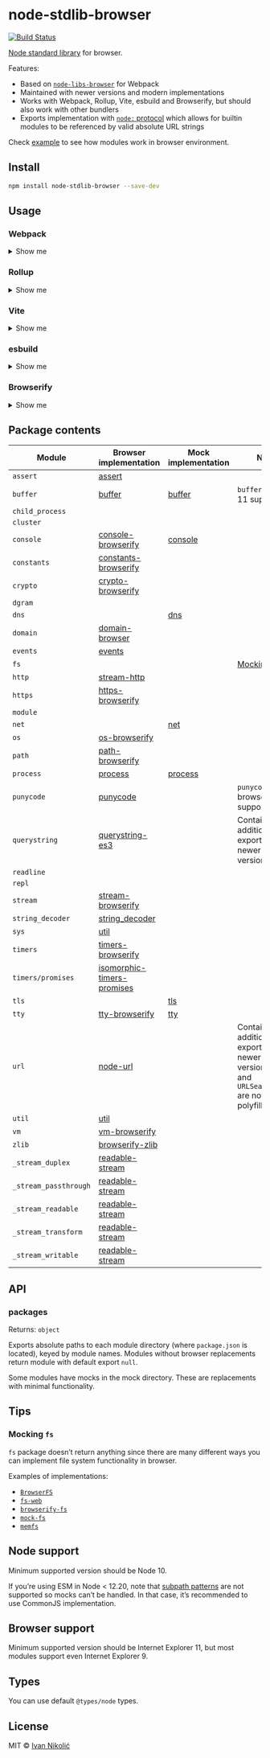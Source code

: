 # node-stdlib-browser

[![Build Status][ci-img]][ci]

[Node standard library](https://nodejs.org/docs/latest/api/) for browser.

Features:

-   Based on [`node-libs-browser`](https://github.com/webpack/node-libs-browser)
    for Webpack
-   Maintained with newer versions and modern implementations
-   Works with Webpack, Rollup, Vite, esbuild and Browserify, but should also
    work with other bundlers
-   Exports implementation with [`node:` protocol][node-protocol-imports] which
    allows for builtin modules to be referenced by valid absolute URL strings

Check [example](/example) to see how modules work in browser environment.

## Install

```sh
npm install node-stdlib-browser --save-dev
```

## Usage

### Webpack

<details>
	
<summary>Show me</summary>

As of Webpack 5, aliases and globals provider need to be explicitly configured.
If you want to handle [`node:` protocol][node-protocol-imports] imports, you
need to provide helper plugin.

```js
// webpack.config.js
const stdLibBrowser = require('node-stdlib-browser');
const {
	NodeProtocolUrlPlugin
} = require('node-stdlib-browser/helpers/webpack/plugin');
const webpack = require('webpack');

module.exports = {
	// ...
	resolve: {
		alias: stdLibBrowser
	},
	plugins: [
		new NodeProtocolUrlPlugin(),
		new webpack.ProvidePlugin({
			process: stdLibBrowser.process,
			Buffer: [stdLibBrowser.buffer, 'Buffer']
		})
	]
};
```

If you’re using ESM config, additional configuration is needed to handle
unspecified extensions:

```js
// webpack.config.js
module.exports = {
	// ...
	module: {
		rules: [
			{
				test: /\.m?js$/,
				resolve: {
					fullySpecified: false
				}
			}
		]
	}
};
```

</details>

### Rollup

<details>
	
<summary>Show me</summary>

Since many packages expose only CommonJS implementation, you need to apply
plugins to handle CommonJS exports. Those packages could have dependencies
installed with npm so they need to be properly resolved (taking into account
browser-specific implementations).

Some dependencies can have circular dependencies and Rollup will warn you about
that. You can ignore these warnings with helper function
([reference](<(https://github.com/rollup/rollup/issues/1089#issuecomment-635564942)>)).

```js
// rollup.config.js
const stdLibBrowser = require('node-stdlib-browser');
const {
	handleCircularDependancyWarning
} = require('node-stdlib-browser/helpers/rollup/plugin');
const { default: resolve } = require('@rollup/plugin-node-resolve');
const commonjs = require('@rollup/plugin-commonjs');
const json = require('@rollup/plugin-json');
const alias = require('@rollup/plugin-alias');
const inject = require('@rollup/plugin-inject');

module.exports = {
	// ...
	plugins: [
		alias({
			entries: stdLibBrowser
		}),
		resolve({
			browser: true
		}),
		commonjs(),
		json(),
		inject({
			process: stdLibBrowser.process,
			Buffer: [stdLibBrowser.buffer, 'Buffer']
		})
	],
	onwarn: (warning, rollupWarn) => {
		handleCircularDependancyWarning(warning, rollupWarn);
	}
};
```

</details>

### Vite

<details>
	
<summary>Show me</summary>

Vite config uses combination of Rollup and esbuild plugins. It’s **important**
to use dynamic import when using CommonJS configuration so ESM version of
modules is picked up. This allows Vite bundling to use our mocking
implementation and implement heuristics such as proper tree-shaking and dead
code removal marking.

```js
const inject = require('@rollup/plugin-inject');

const esbuildShim = require.resolve('node-stdlib-browser/helpers/esbuild/shim');

module.exports = async () => {
	const { default: stdLibBrowser } = await import('node-stdlib-browser');
	return {
		resolve: {
			alias: stdLibBrowser
		},
		optimizeDeps: {
			include: ['buffer', 'process']
		},
		plugins: [
			{
				...inject({
					global: [esbuildShim, 'global'],
					process: [esbuildShim, 'process'],
					Buffer: [esbuildShim, 'Buffer']
				}),
				enforce: 'post'
			}
		]
	};
};
```

#### Vite plugins

If you wish to use simpler configuration, you can use one of the available Vite
plugins which use this package under the hood:

-   https://github.com/sodatea/vite-plugin-node-stdlib-browser
-   https://github.com/davidmyersdev/vite-plugin-node-polyfills

</details>

### esbuild

<details>
	
<summary>Show me</summary>

Using esbuild requires you to use helper utilities and plugins.

```js
const path = require('path');
const esbuild = require('esbuild');
const plugin = require('node-stdlib-browser/helpers/esbuild/plugin');
const stdLibBrowser = require('node-stdlib-browser');

(async () => {
	await esbuild.build({
		// ...
		inject: [require.resolve('node-stdlib-browser/helpers/esbuild/shim')],
		define: {
			global: 'global',
			process: 'process',
			Buffer: 'Buffer'
		},
		plugins: [plugin(stdLibBrowser)]
	});
})();
```

</details>

### Browserify

<details>
	
<summary>Show me</summary>

Bundling ES modules is currently not supported natively in Browserify, but you
can try using [esmify](https://github.com/mattdesl/esmify) or
[babelify](https://github.com/babel/babelify) for transforming to CommonJS
first.

```js
const fs = require('fs');
const path = require('path');
const browserify = require('browserify');
const aliasify = require('aliasify');
const stdLibBrowser = require('node-stdlib-browser');

const b = browserify(
	[
		/* ... */
	],
	{
		// ...
		transform: [[aliasify, { aliases: stdLibBrowser }]],
		insertGlobalVars: {
			process: () => {
				return `require('${stdLibBrowser.process}')`;
			},
			Buffer: () => {
				return `require('${stdLibBrowser.buffer}').Buffer`;
			}
		}
	}
);
```

</details>

## Package contents

| Module                | Browser implementation                                                            | Mock implementation        | Notes                                                                                                 |
| --------------------- | --------------------------------------------------------------------------------- | -------------------------- | ----------------------------------------------------------------------------------------------------- |
| `assert`              | [assert](https://github.com/browserify/commonjs-assert)                           |                            |
| `buffer`              | [buffer](https://github.com/feross/buffer)                                        | [buffer](mock/buffer.js)   | `buffer@5` for IE 11 support                                                                          |
| `child_process`       |                                                                                   |                            |
| `cluster`             |                                                                                   |                            |
| `console`             | [console-browserify](https://github.com/browserify/console-browserify)            | [console](mock/console.js) |
| `constants`           | [constants-browserify](https://github.com/juliangruber/constants-browserify)      |                            |
| `crypto`              | [crypto-browserify](https://github.com/crypto-browserify/crypto-browserify)       |                            |
| `dgram`               |                                                                                   |                            |
| `dns`                 |                                                                                   | [dns](mock/dns.js)         |
| `domain`              | [domain-browser](https://github.com/bevry/domain-browser)                         |                            |
| `events`              | [events](https://github.com/browserify/events)                                    |                            |
| `fs`                  |                                                                                   |                            | [Mocking `fs`](#mocking-fs)                                                                           |
| `http`                | [stream-http](https://github.com/jhiesey/stream-http)                             |                            |
| `https`               | [https-browserify](https://github.com/substack/https-browserify)                  |                            |
| `module`              |                                                                                   |                            |
| `net`                 |                                                                                   | [net](mock/net.js)         |
| `os`                  | [os-browserify](https://github.com/CoderPuppy/os-browserify)                      |                            |
| `path`                | [path-browserify](https://github.com/browserify/path-browserify)                  |                            |
| `process`             | [process](https://github.com/defunctzombie/node-process)                          | [process](mock/process.js) |
| `punycode`            | [punycode](https://github.com/bestiejs/punycode.js)                               |                            | `punycode@1` for browser support                                                                      |
| `querystring`         | [querystring-es3](https://github.com/mike-spainhower/querystring)                 |                            | Contains additional exports from newer Node versions                                                  |
| `readline`            |                                                                                   |                            |
| `repl`                |                                                                                   |                            |
| `stream`              | [stream-browserify](https://github.com/browserify/stream-browserify)              |                            |
| `string_decoder`      | [string_decoder](https://github.com/nodejs/string_decoder)                        |                            |
| `sys`                 | [util](https://github.com/browserify/node-util)                                   |                            |
| `timers`              | [timers-browserify](https://github.com/browserify/timers-browserify)              |                            |
| `timers/promises`     | [isomorphic-timers-promises](https://github.com/niksy/isomorphic-timers-promises) |                            |
| `tls`                 |                                                                                   | [tls](mock/tls.js)         |
| `tty`                 | [tty-browserify](https://github.com/browserify/tty-browserify)                    | [tty](mock/tty.js)         |
| `url`                 | [node-url](https://github.com/defunctzombie/node-url)                             |                            | Contains additional exports from newer Node versions (`URL` and `URLSearchParams` are not polyfilled) |
| `util`                | [util](https://github.com/browserify/node-util)                                   |                            |
| `vm`                  | [vm-browserify](https://github.com/browserify/vm-browserify)                      |                            |
| `zlib`                | [browserify-zlib](https://github.com/browserify/browserify-zlib)                  |                            |
| `_stream_duplex`      | [readable-stream](https://github.com/nodejs/readable-stream)                      |                            |
| `_stream_passthrough` | [readable-stream](https://github.com/nodejs/readable-stream)                      |                            |
| `_stream_readable`    | [readable-stream](https://github.com/nodejs/readable-stream)                      |                            |
| `_stream_transform`   | [readable-stream](https://github.com/nodejs/readable-stream)                      |                            |
| `_stream_writable`    | [readable-stream](https://github.com/nodejs/readable-stream)                      |                            |

## API

### packages

Returns: `object`

Exports absolute paths to each module directory (where `package.json` is
located), keyed by module names. Modules without browser replacements return
module with default export `null`.

Some modules have mocks in the mock directory. These are replacements with
minimal functionality.

## Tips

### Mocking `fs`

`fs` package doesn’t return anything since there are many different ways you can
implement file system functionality in browser.

Examples of implementations:

-   [`BrowserFS`](https://github.com/jvilk/BrowserFS)
-   [`fs-web`](https://github.com/matthewp/fs)
-   [`browserify-fs`](https://github.com/mafintosh/browserify-fs)
-   [`mock-fs`](https://github.com/tschaub/mock-fs)
-   [`memfs`](https://github.com/streamich/memfs)

## Node support

Minimum supported version should be Node 10.

If you’re using ESM in Node < 12.20, note that
[subpath patterns](https://nodejs.org/api/packages.html#packages_subpath_patterns)
are not supported so mocks can’t be handled. In that case, it’s recommended to
use CommonJS implementation.

## Browser support

Minimum supported version should be Internet Explorer 11, but most modules
support even Internet Explorer 9.

## Types

You can use default `@types/node` types.

## License

MIT © [Ivan Nikolić](http://ivannikolic.com)

<!-- prettier-ignore-start -->

[ci]: https://github.com/niksy/node-stdlib-browser/actions?query=workflow%3ACI
[ci-img]: https://github.com/niksy/node-stdlib-browser/workflows/CI/badge.svg?branch=master
[node-protocol-imports]: https://nodejs.org/api/esm.html#node-imports

<!-- prettier-ignore-end -->
